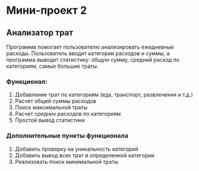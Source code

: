 # Мини-проект 2
## Анализатор трат
Программа помогает пользователю анализировать ежедневные расходы. Пользователь вводит категории расходов и суммы, а программа выводит статистику: общую сумму, средний расход по категориям, самые большие траты.

### **Функционал:**
1. Добавление трат по категориям (еда, транспорт, развлечения и т.д.)
2. Расчет общей суммы расходов
3. Поиск максимальной траты
4. Расчет средних расходов по категориям
5. Простой вывод статистики

### Дополнительные пункты функционала
1) Добавить проверку на уникальность категорий
2) Добавить вывод всех трат в определенной категории
3) Реализовать поиск минимальной траты
